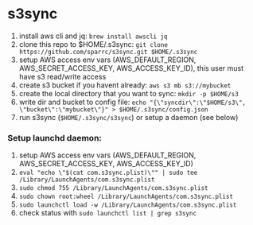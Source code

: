 # s3sync

1. install aws cli and jq: `brew install awscli jq`
1. clone this repo to $HOME/.s3sync: `git clone https://github.com/sparrc/s3sync.git $HOME/.s3sync`
1. setup AWS access env vars (AWS_DEFAULT_REGION, AWS_SECRET_ACCESS_KEY, AWS_ACCESS_KEY_ID), this user must have s3 read/write access
1. create s3 bucket if you havent already: `aws s3 mb s3://mybucket`
1. create the local directory that you want to sync: `mkdir -p $HOME/s3`
1. write dir and bucket to config file: `echo "{\"syncdir\":\"$HOME/s3\", \"bucket\":\"mybucket\"}" > $HOME/.s3sync/config.json`
1. run s3sync (`$HOME/.s3sync/s3sync`) or setup a daemon (see below)

### Setup launchd daemon:

1. setup AWS access env vars (AWS_DEFAULT_REGION, AWS_SECRET_ACCESS_KEY, AWS_ACCESS_KEY_ID)
1. `eval "echo \"$(cat com.s3sync.plist)\"" | sudo tee /Library/LaunchAgents/com.s3sync.plist`
1. `sudo chmod 755 /Library/LaunchAgents/com.s3sync.plist`
1. `sudo chown root:wheel /Library/LaunchAgents/com.s3sync.plist`
1. `sudo launchctl load -w /Library/LaunchAgents/com.s3sync.plist`
1. check status with `sudo launchctl list | grep s3sync`

